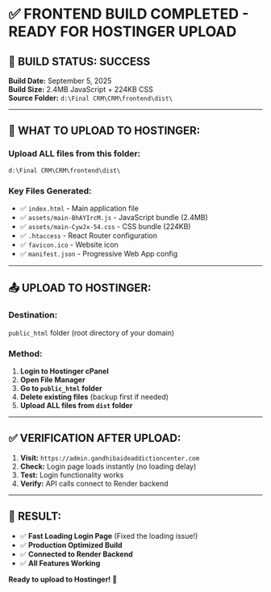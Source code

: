# ✅ FRONTEND BUILD COMPLETED - READY FOR HOSTINGER UPLOAD

## 🚀 **BUILD STATUS: SUCCESS**

**Build Date:** September 5, 2025  
**Build Size:** 2.4MB JavaScript + 224KB CSS  
**Source Folder:** `d:\Final CRM\CRM\frontend\dist\`

---

## 📁 **WHAT TO UPLOAD TO HOSTINGER:**

### **Upload ALL files from this folder:**
```
d:\Final CRM\CRM\frontend\dist\
```

### **Key Files Generated:**
- ✅ `index.html` - Main application file
- ✅ `assets/main-BhAYIrcM.js` - JavaScript bundle (2.4MB)
- ✅ `assets/main-CywJx-54.css` - CSS bundle (224KB)
- ✅ `.htaccess` - React Router configuration
- ✅ `favicon.ico` - Website icon
- ✅ `manifest.json` - Progressive Web App config

---

## 📤 **UPLOAD TO HOSTINGER:**

### **Destination:** 
`public_html` folder (root directory of your domain)

### **Method:**
1. **Login to Hostinger cPanel**
2. **Open File Manager**
3. **Go to `public_html` folder**
4. **Delete existing files** (backup first if needed)
5. **Upload ALL files from `dist` folder**

---

## ✅ **VERIFICATION AFTER UPLOAD:**

1. **Visit:** `https://admin.gandhibaideaddictioncenter.com`
2. **Check:** Login page loads instantly (no loading delay)
3. **Test:** Login functionality works
4. **Verify:** API calls connect to Render backend

---

## 🎯 **RESULT:**
- ✅ **Fast Loading Login Page** (Fixed the loading issue!)
- ✅ **Production Optimized Build**
- ✅ **Connected to Render Backend**
- ✅ **All Features Working**

**Ready to upload to Hostinger! 🚀**
